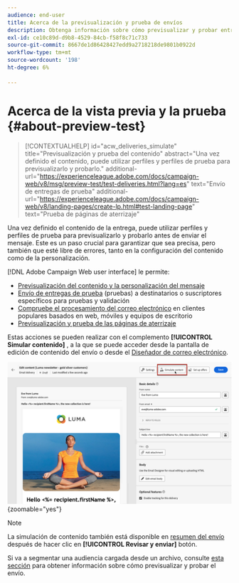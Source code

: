```yaml
---
audience: end-user
title: Acerca de la previsualización y prueba de envíos
description: Obtenga información sobre cómo previsualizar y probar entregas
exl-id: ce10c89d-d9b8-4529-84cb-f58f8c71c733
source-git-commit: 8667de1d86428427edd9a2718218de9801b0922d
workflow-type: tm+mt
source-wordcount: '198'
ht-degree: 6%

---
```


# Acerca de la vista previa y la prueba {#about-preview-test}

>[!CONTEXTUALHELP]
>id="acw_deliveries_simulate"
>title="Previsualización y prueba del contenido"
>abstract="Una vez definido el contenido, puede utilizar perfiles y perfiles de prueba para previsualizarlo y probarlo."
>additional-url="https://experienceleague.adobe.com/docs/campaign-web/v8/msg/preview-test/test-deliveries.html?lang=es" text="Envío de entregas de prueba"
>additional-url="https://experienceleague.adobe.com/docs/campaign-web/v8/landing-pages/create-lp.html#test-landing-page" text="Prueba de páginas de aterrizaje"

Una vez definido el contenido de la entrega, puede utilizar perfiles y perfiles de prueba para previsualizarlo y probarlo antes de enviar el mensaje. Este es un paso crucial para garantizar que sea precisa, pero también que esté libre de errores, tanto en la configuración del contenido como de la personalización.

[!DNL Adobe Campaign Web user interface] le permite:

* [Previsualización del contenido y la personalización del mensaje](preview-content.md)
* [Envío de entregas de prueba](test-deliveries.md) (pruebas) a destinatarios o suscriptores específicos para pruebas y validación
* [Compruebe el procesamiento del correo electrónico](email-rendering.md) en clientes populares basados en web, móviles y equipos de escritorio
* [Previsualización y prueba de las páginas de aterrizaje](../landing-pages/create-lp.md#test-landing-page)

Estas acciones se pueden realizar con el complemento **[!UICONTROL Simular contenido]** , a la que se puede acceder desde la pantalla de edición de contenido del envío o desde el [Diseñador de correo electrónico](../email/get-started-email-designer.md).

![](assets/simulate-button.png){zoomable=&quot;yes&quot;}

>[!NOTE]
>
>La simulación de contenido también está disponible en [resumen del envío](../monitor/prepare-send.md) después de hacer clic en **[!UICONTROL Revisar y enviar]** botón.
>
>Si va a segmentar una audiencia cargada desde un archivo, consulte [esta sección](../audience/file-audience.md#preview--test-your-email-test) para obtener información sobre cómo previsualizar y probar el envío.
